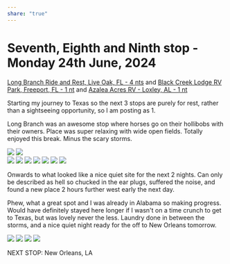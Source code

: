 ```yaml
---
share: "true"
---
```

<!--
published: 2024-02-07
image: https://library.wamphlett.net/photos/vamphlett/blog/7/L/IMG_5070.jpg
title: Seventh,Eighth and Ninth stop, Monday 24th June, 2024
slug: June24
next: New Orleans, LA
-->
# Seventh, Eighth and Ninth stop - Monday 24th June, 2024


[Long Branch Ride and Rest, Live Oak, FL - 4 nts](https://longbranchrestandride.com) and [Black Creek Lodge RV Park, Freeport, FL - 1 nt](https://www.blackcreeklodgerv.com) and [Azalea Acres RV - Loxley, AL - 1 nt](https://www.azaleaacresrvpark.com)

Starting my journey to Texas so the next 3 stops are purely for rest, rather than a sightseeing opportunity, so I am posting as 1.

Long Branch was an awesome stop where horses go on their hollibobs with their owners. Place was super relaxing with wide open fields. Totally enjoyed this break. Minus the scary storms.

<div class="images really small">
<img src="https://library.wamphlett.net/photos/vamphlett/blog/8/P/IMG_0037.jpg" />
<img src="https://library.wamphlett.net/photos/vamphlett/blog/8/P/IMG_0040.jpg" />
</div>
<div class="images really small">
<img src="https://library.wamphlett.net/photos/vamphlett/blog/8/L/IMG_0023.jpg" />
<img src="https://library.wamphlett.net/photos/vamphlett/blog/8/L/IMG_0024.jpg" />
<img src="https://library.wamphlett.net/photos/vamphlett/blog/8/L/IMG_0026.jpg" />
<img src="https://library.wamphlett.net/photos/vamphlett/blog/8/L/IMG_0032.jpg" />
<img src="https://library.wamphlett.net/photos/vamphlett/blog/8/L/IMG_0036.jpg" />
<img src="https://library.wamphlett.net/photos/vamphlett/blog/8/L/IMG_0032.jpg" />
<img src="https://library.wamphlett.net/photos/vamphlett/blog/8/L/IMG_0036.jpg" />
</div>

Onwards to what looked like a nice quiet site for the next 2 nights. Can only be described as hell so chucked in the ear plugs, suffered the noise, and found a new place 2 hours further west early the next day.

Phew, what a great spot and I was already in Alabama so making progress.  Would have definitely stayed here longer if I wasn't on a time crunch to get to Texas, but was lovely never the less. Laundry done in between the storms, and a nice quiet night ready for the off to New Orleans tomorrow.

<div class="images really small">
<img src="https://library.wamphlett.net/photos/vamphlett/blog/8/L/IMG_0065.jpg" />
<img src="https://library.wamphlett.net/photos/vamphlett/blog/8/L/IMG_0064.jpg" />
<img src="https://library.wamphlett.net/photos/vamphlett/blog/8/L/IMG_0059.jpg" />
<img src="https://library.wamphlett.net/photos/vamphlett/blog/8/L/IMG_0058.jpg" />
</div>

NEXT STOP: New Orleans, LA